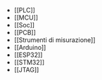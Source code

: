 - [[PLC]]
- [[MCU]]
- [[Soc]]
- [[PCB]]
- [[Strumenti di misurazione]]
- [[Arduino]]
- [[ESP32]]
- [[STM32]]
- [[JTAG]]